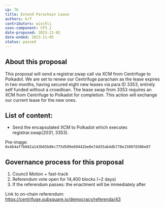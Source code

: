 ```yaml
---
cp: 76
title: Extend Parachain Lease
authors: k/f
contributors: wischli
uses-component: CP3.1
date-proposed: 2023-11-02
date-ended: 2023-11-05
status: passed
---
```


## About this proposal

This proposal will send a registrar.swap call via XCM from Centrifuge to Polkadot.
We are set to renew our Centrifuge parachain as the lease expires in two months, having secured eight new leases via para ID 3353, entirely self funded without a crowdloan. The lease swap from 3353 requires an XCM from Centrifuge to Polkadot for completion. This action will exchange our current lease for the new ones.

## List of content:

- Send the encapsulated XCM to Polkadot which executes registrar.swap(2031, 3353). 

Pre-image: `0x4b4af7b042a143b85b86c775d509e69442be0e74d35ab4db778e15097d306e07`

## Governance process for this proposal
1. Council Motion + fast-track
2. Referendum vote open for 14,400 blocks (~2 days)
3. If the referendum passes: the enactment will be immediately after

Link to on-chain referendum: https://centrifuge.subsquare.io/democracy/referenda/43
